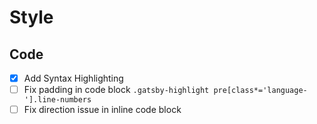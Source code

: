 # Style

## Code

-   [x] Add Syntax Highlighting
-   [ ] Fix padding in code block `.gatsby-highlight pre[class*='language-'].line-numbers`
-   [ ] Fix direction issue in inline code block
